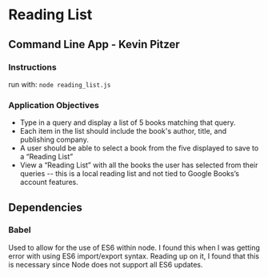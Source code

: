 # Reading List 
## Command Line App - Kevin Pitzer

### Instructions
run with: ```node reading_list.js```

### Application Objectives
- Type in a query and display a list of 5 books matching that query.
- Each item in the list should include the book's author, title, and publishing company.
- A user should be able to select a book from the five displayed to save to a “Reading List”
- View a “Reading List” with all the books the user has selected from their queries -- this is a local reading list and not tied to Google Books’s account features.


## Dependencies
### Babel
Used to allow for the use of ES6 within node. I found this when I was getting
error with using ES6 import/export syntax. Reading up on it, I found that this is
necessary since Node does not support all ES6 updates.